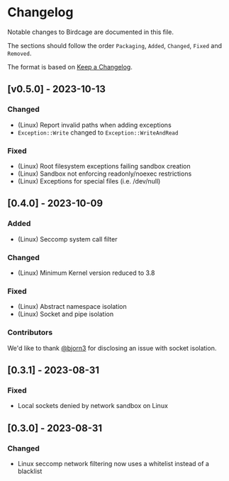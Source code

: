 # Changelog

Notable changes to Birdcage are documented in this file.

The sections should follow the order `Packaging`, `Added`, `Changed`, `Fixed` and `Removed`.

The format is based on [Keep a Changelog](https://keepachangelog.com/en/1.0.0/).

## [v0.5.0] - 2023-10-13

### Changed

- (Linux) Report invalid paths when adding exceptions
- `Exception::Write` changed to `Exception::WriteAndRead`

### Fixed

- (Linux) Root filesystem exceptions failing sandbox creation
- (Linux) Sandbox not enforcing readonly/noexec restrictions
- (Linux) Exceptions for special files (i.e. /dev/null)

## [0.4.0] - 2023-10-09

### Added

- (Linux) Seccomp system call filter

### Changed

- (Linux) Minimum Kernel version reduced to 3.8

### Fixed

- (Linux) Abstract namespace isolation
- (Linux) Socket and pipe isolation

### Contributors

We'd like to thank [@bjorn3](https://github.com/bjorn3) for disclosing an issue
with socket isolation.

## [0.3.1] - 2023-08-31

### Fixed

- Local sockets denied by network sandbox on Linux

## [0.3.0] - 2023-08-31

### Changed

- Linux seccomp network filtering now uses a whitelist instead of a blacklist
